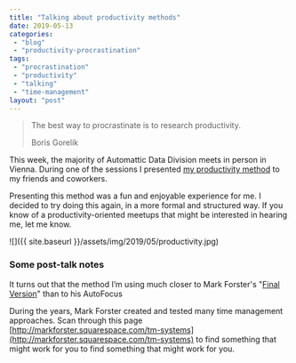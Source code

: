 ```yaml
---
title: "Talking about productivity methods"
date: 2019-05-13
categories: 
 - "blog"
 - "productivity-procrastination"
tags: 
 - "procrastination"
 - "productivity"
 - "talking"
 - "time-management"
layout: "post"
---
```


> The best way to procrastinate is to research productivity.
> 
> Boris Gorelik


This week, the majority of Automattic Data Division meets in person in Vienna. During one of the sessions I presented [my productivity method](https://gorelik.net/2018/02/20/the-best-productivity-system-i-know/) to my friends and coworkers.

Presenting this method was a fun and enjoyable experience for me. I decided to try doing this again, in a more formal and structured way. If you know of a productivity-oriented meetups that might be interested in hearing me, let me know.

![]({{ site.baseurl }}/assets/img/2019/05/productivity.jpg)

### Some post-talk notes

It turns out that the method I’m using much closer to Mark Forster's "[Final Version](http://archive.constantcontact.com/fs004/1100358239599/archive/1109511856508.html)" than to his AutoFocus 

During the years, Mark Forster created and tested many time management approaches. Scan through this page [http://markforster.squarespace.com/tm-systems](http://markforster.squarespace.com/tm-systems) to find something that might work for you to find something that might work for you.
